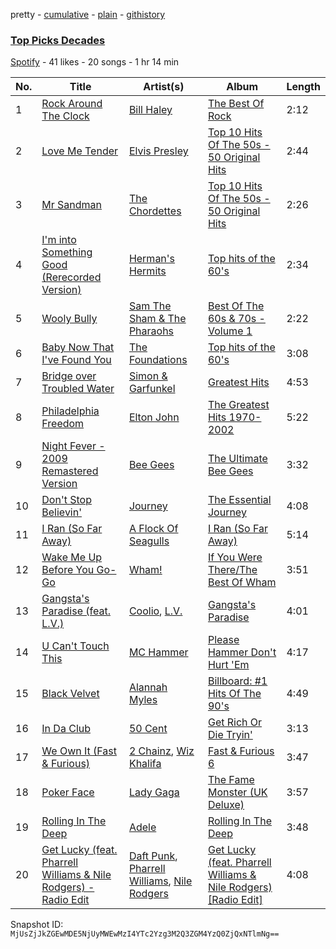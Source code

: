 pretty - [cumulative](/playlists/cumulative/0q2dbyUyAuUkW3ec6XRwJD.md) - [plain](/playlists/plain/0q2dbyUyAuUkW3ec6XRwJD) - [githistory](https://github.githistory.xyz/mackorone/spotify-playlist-archive/blob/main/playlists/plain/0q2dbyUyAuUkW3ec6XRwJD)

### [Top Picks Decades](https://open.spotify.com/playlist/0q2dbyUyAuUkW3ec6XRwJD)

> 

[Spotify](https://open.spotify.com/user/spotify) - 41 likes - 20 songs - 1 hr 14 min

| No. | Title | Artist(s) | Album | Length |
|---|---|---|---|---|
| 1 | [Rock Around The Clock](https://open.spotify.com/track/6eZ4AQ3S8caRHrfE3mWaRe) | [Bill Haley](https://open.spotify.com/artist/2XBzvyw3fwtZu4iUz12x0G) | [The Best Of Rock](https://open.spotify.com/album/5VtMEvBaxGv1pGTgV1Ujlg) | 2:12 |
| 2 | [Love Me Tender](https://open.spotify.com/track/6dQCoiKBsswvY6uojb17xU) | [Elvis Presley](https://open.spotify.com/artist/43ZHCT0cAZBISjO8DG9PnE) | [Top 10 Hits Of The 50s \- 50 Original Hits](https://open.spotify.com/album/1LuX7NnQ9BJMz8h1PZwhCo) | 2:44 |
| 3 | [Mr Sandman](https://open.spotify.com/track/1dMsoOPtKoYuiPAFZNNGfL) | [The Chordettes](https://open.spotify.com/artist/62GnBjssWSXBlKvQohT2Bk) | [Top 10 Hits Of The 50s \- 50 Original Hits](https://open.spotify.com/album/1LuX7NnQ9BJMz8h1PZwhCo) | 2:26 |
| 4 | [I'm into Something Good \(Rerecorded Version\)](https://open.spotify.com/track/3W2w8oCiXGrHFHDFYahvAM) | [Herman's Hermits](https://open.spotify.com/artist/48YxSlb23RAaCd4RyHcV9V) | [Top hits of the 60's](https://open.spotify.com/album/26bLhPBceS5YmfajxAVrft) | 2:34 |
| 5 | [Wooly Bully](https://open.spotify.com/track/1HAm0Y47BgSjA4NPPlEBFd) | [Sam The Sham & The Pharaohs](https://open.spotify.com/artist/05sRO4JdAtJGyZQOTb6kSL) | [Best Of The 60s & 70s \- Volume 1](https://open.spotify.com/album/0maoJgAwuENxInzoT3udwf) | 2:22 |
| 6 | [Baby Now That I've Found You](https://open.spotify.com/track/3xlce1B9Xk9YYqOw6xlhta) | [The Foundations](https://open.spotify.com/artist/4GITZM5LCR2KcdlgEOrNLD) | [Top hits of the 60's](https://open.spotify.com/album/26bLhPBceS5YmfajxAVrft) | 3:08 |
| 7 | [Bridge over Troubled Water](https://open.spotify.com/track/5LFtkeNjLpZAey3Arj3h4M) | [Simon & Garfunkel](https://open.spotify.com/artist/70cRZdQywnSFp9pnc2WTCE) | [Greatest Hits](https://open.spotify.com/album/25irJgxRNTlyg8pUmWfDVG) | 4:53 |
| 8 | [Philadelphia Freedom](https://open.spotify.com/track/3KFSoXU5dom16qdvKEAMsx) | [Elton John](https://open.spotify.com/artist/3PhoLpVuITZKcymswpck5b) | [The Greatest Hits 1970\-2002](https://open.spotify.com/album/6CPTYd8BQRbF6VzhnTWIfL) | 5:22 |
| 9 | [Night Fever \- 2009 Remastered Version](https://open.spotify.com/track/0ZFJpY6hELA21Y5d5YmdlR) | [Bee Gees](https://open.spotify.com/artist/1LZEQNv7sE11VDY3SdxQeN) | [The Ultimate Bee Gees](https://open.spotify.com/album/3JXTUy5Ccdpe79HUgUiMF9) | 3:32 |
| 10 | [Don't Stop Believin'](https://open.spotify.com/track/77NNZQSqzLNqh2A9JhLRkg) | [Journey](https://open.spotify.com/artist/0rvjqX7ttXeg3mTy8Xscbt) | [The Essential Journey](https://open.spotify.com/album/5pfpXvoJtSIFrbPIoBEv3R) | 4:08 |
| 11 | [I Ran \(So Far Away\)](https://open.spotify.com/track/2ASXXba2oQOxNGi0ttXSxY) | [A Flock Of Seagulls](https://open.spotify.com/artist/0uAjBatvB4ubpd4kCfjmNt) | [I Ran \(So Far Away\)](https://open.spotify.com/album/3FYa8M3NOg51NSEno9n58C) | 5:14 |
| 12 | [Wake Me Up Before You Go\-Go](https://open.spotify.com/track/5l1RLE94Y7nrowPN5LvAci) | [Wham!](https://open.spotify.com/artist/5lpH0xAS4fVfLkACg9DAuM) | [If You Were There/The Best Of Wham](https://open.spotify.com/album/4uYfJ9jRqlNcYG090YHoR7) | 3:51 |
| 13 | [Gangsta's Paradise \(feat\. L.V.\)](https://open.spotify.com/track/3u9fHuAtjMY1RW2mZfO4Cf) | [Coolio](https://open.spotify.com/artist/3y24n3XhZ96wgwRXjvS17T), [L.V.](https://open.spotify.com/artist/2LhsePRtgCo4THVKULQBL7) | [Gangsta's Paradise](https://open.spotify.com/album/3gj5MfnW3Oud8Ji1n7Tops) | 4:01 |
| 14 | [U Can't Touch This](https://open.spotify.com/track/1B75hgRqe7A4fwee3g3Wmu) | [MC Hammer](https://open.spotify.com/artist/2rblp9fJo16ZPTcKDtlmKW) | [Please Hammer Don't Hurt 'Em](https://open.spotify.com/album/4r1WecJyt5FOhglysp9zhN) | 4:17 |
| 15 | [Black Velvet](https://open.spotify.com/track/2yw8qcJ9HTrOiN2HUQFDLa) | [Alannah Myles](https://open.spotify.com/artist/6IYnSXO40Bh7Zdqhf6rQoj) | [Billboard: \#1 Hits Of The 90's](https://open.spotify.com/album/3UTqjsuiNuQ9uxxXyS8qa1) | 4:49 |
| 16 | [In Da Club](https://open.spotify.com/track/7iL6o9tox1zgHpKUfh9vuC) | [50 Cent](https://open.spotify.com/artist/3q7HBObVc0L8jNeTe5Gofh) | [Get Rich Or Die Tryin'](https://open.spotify.com/album/5G5rgQHzdQnw32SI0WjIo5) | 3:13 |
| 17 | [We Own It \(Fast & Furious\)](https://open.spotify.com/track/00QyLmjxaSEE8qIZQjBXBj) | [2 Chainz](https://open.spotify.com/artist/17lzZA2AlOHwCwFALHttmp), [Wiz Khalifa](https://open.spotify.com/artist/137W8MRPWKqSmrBGDBFSop) | [Fast & Furious 6](https://open.spotify.com/album/1jg2UPoSAr7CDPsEXcabo1) | 3:47 |
| 18 | [Poker Face](https://open.spotify.com/track/2VRGC9H1a4TBaC22HIZ8Mv) | [Lady Gaga](https://open.spotify.com/artist/1HY2Jd0NmPuamShAr6KMms) | [The Fame Monster \(UK Deluxe\)](https://open.spotify.com/album/1X9AFMWRGElyFpySNcyI4x) | 3:57 |
| 19 | [Rolling In The Deep](https://open.spotify.com/track/7h8Ud480Fm4ReUVxgFF9ZX) | [Adele](https://open.spotify.com/artist/4dpARuHxo51G3z768sgnrY) | [Rolling In The Deep](https://open.spotify.com/album/3ng0Nr1GuIqsp4oEzyMHVm) | 3:48 |
| 20 | [Get Lucky \(feat\. Pharrell Williams & Nile Rodgers\) \- Radio Edit](https://open.spotify.com/track/2Foc5Q5nqNiosCNqttzHof) | [Daft Punk](https://open.spotify.com/artist/4tZwfgrHOc3mvqYlEYSvVi), [Pharrell Williams](https://open.spotify.com/artist/2RdwBSPQiwcmiDo9kixcl8), [Nile Rodgers](https://open.spotify.com/artist/3yDIp0kaq9EFKe07X1X2rz) | [Get Lucky \(feat\. Pharrell Williams & Nile Rodgers\) \[Radio Edit\]](https://open.spotify.com/album/2ePFIvZKMe8zefATp9ofFA) | 4:08 |

Snapshot ID: `MjUsZjJkZGEwMDE5NjUyMWEwMzI4YTc2Yzg3M2Q3ZGM4YzQ0ZjQxNTlmNg==`
